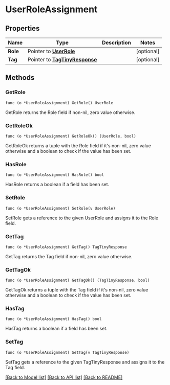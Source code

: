 # UserRoleAssignment

## Properties

Name | Type | Description | Notes
------------ | ------------- | ------------- | -------------
**Role** | Pointer to [**UserRole**](UserRole.md) |  | [optional] 
**Tag** | Pointer to [**TagTinyResponse**](tagTinyResponse.md) |  | [optional] 

## Methods

### GetRole

`func (o *UserRoleAssignment) GetRole() UserRole`

GetRole returns the Role field if non-nil, zero value otherwise.

### GetRoleOk

`func (o *UserRoleAssignment) GetRoleOk() (UserRole, bool)`

GetRoleOk returns a tuple with the Role field if it's non-nil, zero value otherwise
and a boolean to check if the value has been set.

### HasRole

`func (o *UserRoleAssignment) HasRole() bool`

HasRole returns a boolean if a field has been set.

### SetRole

`func (o *UserRoleAssignment) SetRole(v UserRole)`

SetRole gets a reference to the given UserRole and assigns it to the Role field.

### GetTag

`func (o *UserRoleAssignment) GetTag() TagTinyResponse`

GetTag returns the Tag field if non-nil, zero value otherwise.

### GetTagOk

`func (o *UserRoleAssignment) GetTagOk() (TagTinyResponse, bool)`

GetTagOk returns a tuple with the Tag field if it's non-nil, zero value otherwise
and a boolean to check if the value has been set.

### HasTag

`func (o *UserRoleAssignment) HasTag() bool`

HasTag returns a boolean if a field has been set.

### SetTag

`func (o *UserRoleAssignment) SetTag(v TagTinyResponse)`

SetTag gets a reference to the given TagTinyResponse and assigns it to the Tag field.


[[Back to Model list]](../README.md#documentation-for-models) [[Back to API list]](../README.md#documentation-for-api-endpoints) [[Back to README]](../README.md)


